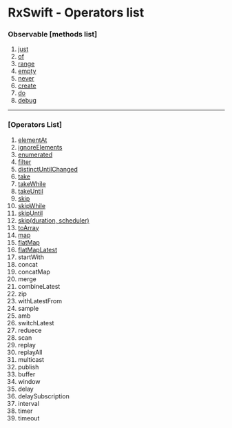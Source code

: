 # RxSwift - Operators list
### Observable [methods list]
1. [just]
2. [of]
3. [range]
4. [empty]
5. [never]
6. [create]
7. [do]
8. [debug]

[just]: https://github.com/jaeminKim0523/Library/blob/main/RxSwift/Methods%20List/just.md "Read just"  
[of]: https://github.com/jaeminKim0523/Library/blob/main/RxSwift/Methods%20List/of.md "Read of"  
[range]: https://github.com/jaeminKim0523/Library/blob/main/RxSwift/Methods%20List/range.md "Read range"  
[empty]: https://github.com/jaeminKim0523/Library/blob/main/RxSwift/Methods%20List/empty.md "Read empty"  
[never]: https://github.com/jaeminKim0523/Library/blob/main/RxSwift/Methods%20List/never.md "Read never"  
[create]: https://github.com/jaeminKim0523/Library/blob/main/RxSwift/Methods%20List/create.md "Read create"  
[do]: https://github.com/jaeminKim0523/Library/blob/main/RxSwift/Methods%20List/do.md "Read do" 
[debug]: https://github.com/jaeminKim0523/Library/blob/main/RxSwift/Methods%20List/debug.md "Read debug" 
***
### [Operators List]
1. [elementAt]
2. [ignoreElements]
3. [enumerated]
4. [filter]
5. [distinctUntilChanged]
6. [take]
7. [takeWhile]
8. [takeUntil]
9. [skip]
10. [skipWhile]
11. [skipUntil]
12. [skip(duration, scheduler)]
13. [toArray]
14. [map]
15. [flatMap]
16. [flatMapLatest]
17. startWith
18. concat
19. concatMap
20. merge
21. combineLatest
22. zip
23. withLatestFrom
24. sample
25. amb
26. switchLatest
27. reduece
28. scan
29. replay
30. replayAll
31. multicast
32. publish
33. buffer
34. window
35. delay
36. delaySubscription
37. interval
38. timer
39. timeout

[elementAt]: https://github.com/jaeminKim0523/Library/blob/main/RxSwift/Operators%20List/elementAt.md "Read elementAt"
[ignoreElements]: https://github.com/jaeminKim0523/Library/blob/main/RxSwift/Operators%20List/ignoreElements.md "Read ignoreElements"
[enumerated]: https://github.com/jaeminKim0523/Library/blob/main/RxSwift/Operators%20List/enumerated.md "Read enumerated"
[filter]: https://github.com/jaeminKim0523/Library/blob/main/RxSwift/Operators%20List/filter.md "Read filter"
[distinctUntilChanged]: https://github.com/jaeminKim0523/Library/blob/main/RxSwift/Operators%20List/distinctUntilChanged.md "Read distinctUntilChanged"
[take]: https://github.com/jaeminKim0523/Library/blob/main/RxSwift/Operators%20List/take.md "Read take"
[takeWhile]: https://github.com/jaeminKim0523/Library/blob/main/RxSwift/Operators%20List/takeWhile.md "Read takeWhile"
[takeUntil]: https://github.com/jaeminKim0523/Library/blob/main/RxSwift/Operators%20List/takeUntil.md "Read takeUntil"
[skip]: https://github.com/jaeminKim0523/Library/blob/main/RxSwift/Operators%20List/skip.md "Read skip"
[skipWhile]: https://github.com/jaeminKim0523/Library/blob/main/RxSwift/Operators%20List/skip.md "Read skipWhile"
[skipUntil]: https://github.com/jaeminKim0523/Library/blob/main/RxSwift/Operators%20List/skip.md "Read skipUntil"
[skip(duration, scheduler)]: https://github.com/jaeminKim0523/Library/blob/main/RxSwift/Operators%20List/skipDurationScheduler.md "Read skip(duration, scheduler)"
[toArray]: https://github.com/jaeminKim0523/Library/blob/main/RxSwift/Operators%20List/toArray.md "Read toArray"
[map]: https://github.com/jaeminKim0523/Library/blob/main/RxSwift/Operators%20List/map.md "Read map"
[flatMap]: https://github.com/jaeminKim0523/Library/blob/main/RxSwift/Operators%20List/flatMap.md "Read flatMap"
[flatMapLatest]: https://github.com/jaeminKim0523/Library/blob/main/RxSwift/Operators%20List/flatMap.md "Read flatMapLatest"
